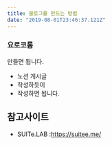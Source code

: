 ```yaml
---
title: 블로그를 만드는 방법
date: "2019-08-01T23:46:37.121Z"
---
```


### 요로코롬
만들면 됩니다.

- 노션 게시글
- 작성하듯이
- 작성하면 됩니다.

## 참고사이트
 - SUITe.LAB :https://suitee.me/
